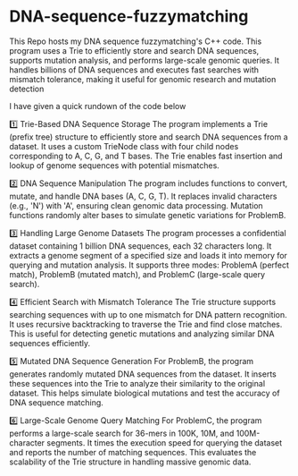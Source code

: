 # DNA-sequence-fuzzymatching
This Repo hosts my DNA sequence fuzzymatching's C++ code. This program uses a Trie to efficiently store and search DNA sequences, supports mutation analysis, and performs large-scale genomic queries. It handles billions of DNA sequences and executes fast searches with mismatch tolerance, making it useful for genomic research and mutation detection

I have given a quick rundown of the code below

1️⃣ Trie-Based DNA Sequence Storage
The program implements a Trie (prefix tree) structure to efficiently store and search DNA sequences from a dataset.
It uses a custom TrieNode class with four child nodes corresponding to A, C, G, and T bases.
The Trie enables fast insertion and lookup of genome sequences with potential mismatches.

2️⃣ DNA Sequence Manipulation
The program includes functions to convert, mutate, and handle DNA bases (A, C, G, T).
It replaces invalid characters (e.g., 'N') with 'A', ensuring clean genomic data processing.
Mutation functions randomly alter bases to simulate genetic variations for ProblemB.

3️⃣ Handling Large Genome Datasets
The program processes a confidential dataset containing 1 billion DNA sequences, each 32 characters long.
It extracts a genome segment of a specified size and loads it into memory for querying and mutation analysis.
It supports three modes: ProblemA (perfect match), ProblemB (mutated match), and ProblemC (large-scale query search).

4️⃣ Efficient Search with Mismatch Tolerance
The Trie structure supports searching sequences with up to one mismatch for DNA pattern recognition.
It uses recursive backtracking to traverse the Trie and find close matches.
This is useful for detecting genetic mutations and analyzing similar DNA sequences efficiently.

5️⃣ Mutated DNA Sequence Generation
For ProblemB, the program generates randomly mutated DNA sequences from the dataset.
It inserts these sequences into the Trie to analyze their similarity to the original dataset.
This helps simulate biological mutations and test the accuracy of DNA sequence matching.

6️⃣ Large-Scale Genome Query Matching
For ProblemC, the program performs a large-scale search for 36-mers in 100K, 10M, and 100M-character segments.
It times the execution speed for querying the dataset and reports the number of matching sequences.
This evaluates the scalability of the Trie structure in handling massive genomic data.
